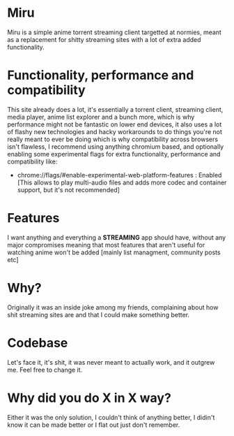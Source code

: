 # Miru
Miru is a simple anime torrent streaming client targetted at normies, meant as a replacement for shitty streaming sites with a lot of extra added functionality.
# Functionality, performance and compatibility
This site already does a lot, it's essentially a torrent client, streaming client, media player, anime list explorer and a bunch more, which is why performance might not be fantastic on lower end devices, it also uses a lot of flashy new technologies and hacky workarounds to do things you're not really meant to ever be doing which is why compatibility across browsers isn't flawless, I recommend using anything chromium based, and optionally enabling some experimental flags for extra functionality, performance and compatibility like:
- chrome://flags/#enable-experimental-web-platform-features : Enabled [This allows to play multi-audio files and adds more codec and container support, but it's not recommended]
# Features
I want anything and everything a **__STREAMING__** app should have, without any major compromises meaning that most features that aren't useful for watching anime won't be added [mainly list managment, community posts etc]
# Why?
Originally it was an inside joke among my friends, complaining about how shit streaming sites are and that I could make something better.
# Codebase
Let's face it, it's shit, it was never meant to actually work, and it outgrew me. Feel free to change it.
# Why did you do X in X way?
Either it was the only solution, I couldn't think of anything better, I didin't know it can be made better or I flat out just don't remember.
